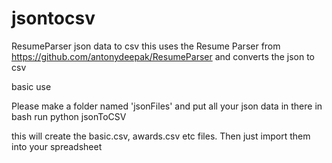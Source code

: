 # jsontocsv
ResumeParser json data to csv
this uses the Resume Parser from https://github.com/antonydeepak/ResumeParser and converts the json to csv

basic use

Please make a folder named 'jsonFiles' and put all your json data in there
in bash run python jsonToCSV

this will create the basic.csv, awards.csv etc files. Then just import them into your spreadsheet
